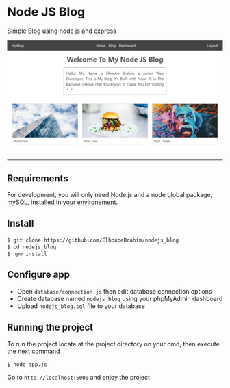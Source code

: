 # Node JS Blog
Simple Blog using node js and express

![screenshot](https://github.com/ElhoubeBrahim/nodejs_blog/blob/master/screenshot.png?raw=true)

---
## Requirements

For development, you will only need Node.js and a node global package, mySQL, installed in your environement.

## Install

    $ git clone https://github.com/ElhoubeBrahim/nodejs_blog
    $ cd nodejs_blog
    $ npm install

## Configure app

- Open `database/connection.js` then edit database connection options
- Create database named `nodejs_blog` using your phpMyAdmin dashboard
- Upload `nodejs_blog.sql` file to your database

## Running the project

To run the project locate at the project directory on your cmd, then execute the next command

    $ node app.js
    
Go to `http://localhost:5000` and enjoy the project
